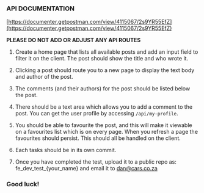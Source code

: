 ### API DOCUMENTATION 
[https://documenter.getpostman.com/view/4115067/2s9YR55EfZ](https://documenter.getpostman.com/view/4115067/2s9YR55EfZ)

**PLEASE DO NOT ADD OR ADJUST ANY API ROUTES**

1. Create a home page that lists all available posts and add an input field to filter it on the client. 
   The post should show the title and who wrote it.

2. Clicking a post should route you to a new page to display the text body and author of the post.

3. The comments (and their authors) for the post should be listed below the post.

4. There should be a text area which allows you to add a comment to the post. You can get the user profile by 
   accessing `/api/my-profile`.

5. You should be able to favourite the post, and this will make it viewable on a favourites list which is on every page.
   When you refresh a page the favourites should persist. This should all be handled on the client.

6. Each tasks should be in its own commit.

7. Once you have completed the test, upload it to a public repo as: fe_dev_test_{your_name} and email it to dan@cars.co.za

### Good luck!
